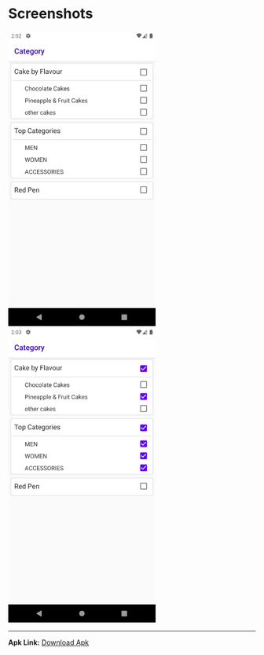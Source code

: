 # Screenshots

<img src="./screenshots/screenshot1.png" width="300px"> <img src="./screenshots/screenshot2.png" width="300px">

---


**Apk Link:** [Download Apk](https://github.com/Ankit2305/ImageResources/blob/master/Category%20Apk/Category.apk?raw=true)
